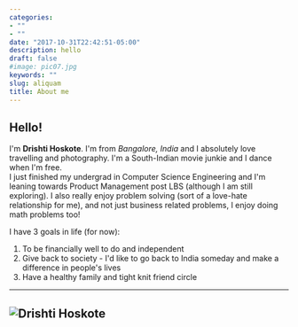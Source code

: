 ```yaml
---
categories:
- ""
- ""
date: "2017-10-31T22:42:51-05:00"
description: hello
draft: false
#image: pic07.jpg
keywords: ""
slug: aliquam
title: About me 
---
```


## Hello!
I'm **Drishti Hoskote**. I'm from *Bangalore, India* and I absolutely love travelling and photography. I'm a South-Indian movie junkie and I dance when I'm free.   
I just finished my undergrad in Computer Science Engineering and I'm leaning towards Product Management post LBS (although I am still exploring). I also really enjoy problem solving (sort of a love-hate relationship for me), and not just business related problems, I enjoy doing math problems too!

I have 3 goals in life (for now):   
1. To be financially well to do and independent   
2. Give back to society - I'd like to go back to India someday and make a difference in people's lives   
3. Have a healthy family and tight knit friend circle   

---
![Drishti Hoskote](IMG_4458.jpg)
---